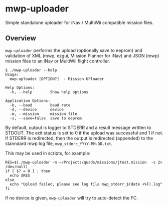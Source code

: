 mwp-uploader
===========

Simple standalone uploader for iNav / MultiWii compatible mission files.

## Overview

`mwp-uploader` performs the upload (optionally save to eeprom) and validation of XML (mwp, ezgui, Mission Planner for iNav) and JSON (mwp) mission files to an iNav or MultiWii flight controller.

````
$ ./mwp-uploader --help
Usage:
  mwp-uploader [OPTION?]  - Mission UPloader

Help Options:
  -h, --help        Show help options

Application Options:
  -b, --baud        baud rate
  -d, --device      device
  -m, --mission     mission file
  -s, --save=false  save to eeprom
````

By default, output is logger to STDERR and a result message written to STDOUT. The exit status is set to 0 if the upload was successful and 1 if not. If STDERR is redirected, then the output is redirected (appended) to the stanndard mwp log file, `mwp_stderr_YYYY-MM-DD.txt`.

This may be used in scripts, for example:

````
RES=$(./mwp-uploader -m ~/Projects/quads/missions/jtest.mission  -s 2> /dev/null)
if [ $? = 0 ] ; then
  echo $RES
else
  echo "Upload failed, please see log file mwp_stderr_$(date +%F).log"
fi
````

If no device is given, `mwp-uploader` will try to auto-detect the FC.
